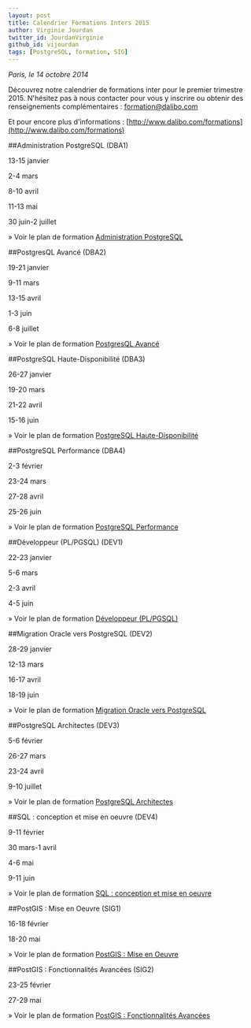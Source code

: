 ```yaml
---
layout: post
title: Calendrier Formations Inters 2015 
author: Virginie Jourdan
twitter_id: JourdanVirginie
github_id: vijourdan
tags: [PostgreSQL, formation, SIG]
---
```

*Paris, le 14 octobre 2014*

Découvrez notre calendrier de formations inter pour le premier trimestre 2015.
N'hésitez pas à nous contacter pour vous y inscrire ou obtenir des renseignements complémentaires : [formation@dalibo.com](formation@dalibo.com)

Et pour encore plus d'informations : [http://www.dalibo.com/formations](http://www.dalibo.com/formations)

<!--MORE-->

##Administration PostgreSQL (DBA1)

13-15 janvier 

2-4 mars 

8-10 avril 

11-13 mai 

30 juin-2 juillet 


» Voir le plan de formation [Administration PostgreSQL](http://www.dalibo.com/formation-administration)

##PostgresQL Avancé (DBA2)

19-21 janvier 

9-11 mars 

13-15 avril 

1-3 juin 

6-8 juillet 

» Voir le plan de formation [PostgresQL Avancé](http://www.dalibo.com/formation-postgresql-avance)

##PostgreSQL Haute-Disponibilité (DBA3)

26-27 janvier 

19-20 mars 

21-22 avril 

15-16 juin 

» Voir le plan de formation [PostgreSQL Haute-Disponibilité](http://www.dalibo.com/formation-postgresql-replication-hot-standby)

##PostgreSQL Performance (DBA4)

2-3 février 

23-24 mars 

27-28 avril 

25-26 juin 

» Voir le plan de formation [PostgreSQL Performance](http://www.dalibo.com/formation-postgresql-performance)

##Développeur (PL/PGSQL) (DEV1)

22-23 janvier 

5-6 mars 

2-3 avril 

4-5 juin 

» Voir le plan de formation [Développeur (PL/PGSQL)](http://www.dalibo.com/formation-developpeur)

##Migration Oracle vers PostgreSQL (DEV2)

28-29 janvier 

12-13 mars 

16-17 avril 

18-19 juin 


» Voir le plan de formation [Migration Oracle vers PostgreSQL](http://www.dalibo.com/formation-migration-postgresql)

##PostgreSQL Architectes (DEV3)

5-6 février 

26-27 mars 

23-24 avril 

9-10 juillet 

» Voir le plan de formation [PostgreSQL Architectes](http://www.dalibo.com/formation-postgresql-architecte)


##SQL : conception et mise en oeuvre (DEV4)

9-11 février 

30 mars-1 avril 

4-6 mai 

9-11 juin 

» Voir le plan de formation [SQL : conception et mise en oeuvre](http://www.dalibo.com/formation-sql-conception-mise-en-oeuvre)

##PostGIS : Mise en Oeuvre (SIG1)

16-18 février 

18-20 mai 

» Voir le plan de formation [PostGIS : Mise en Oeuvre](http://www.dalibo.com/formation-postgis-mise-en-oeuvre)

##PostGIS : Fonctionnalités Avancées (SIG2)

23-25 février 

27-29 mai 

» Voir le plan de formation [PostGIS : Fonctionnalités Avancées](http://www.dalibo.com/formation-postgis-fonctionnalites-avancees])
